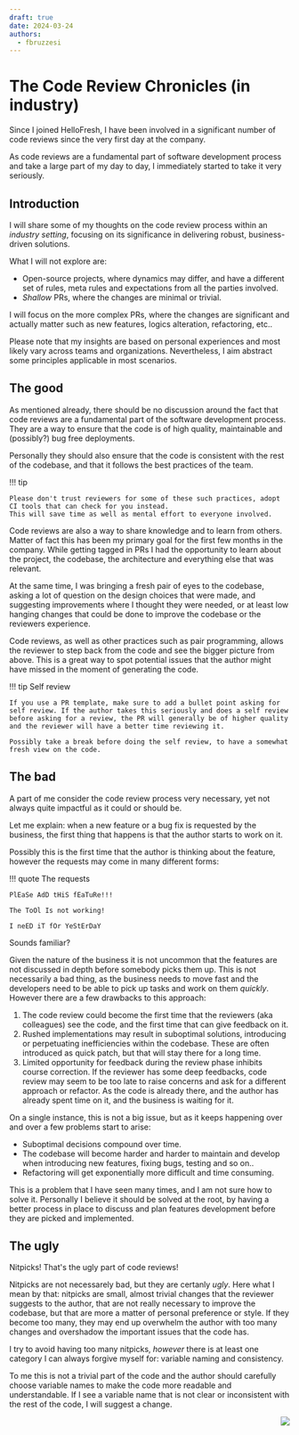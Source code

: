 ```yaml
---
draft: true
date: 2024-03-24
authors:
  - fbruzzesi
---
```


# The Code Review Chronicles (in industry)

Since I joined HelloFresh, I have been involved in a significant number of code reviews since the very first day at the company.

As code reviews are a fundamental part of software development process and take a large part of my day to day, I immediately started to take it very seriously.

<!-- more -->

## Introduction

I will share some of my thoughts on the code review process within an _industry setting_, focusing on its significance in delivering robust, business-driven solutions.

What I will not explore are:

- Open-source projects, where dynamics may differ, and have a different set of rules, meta rules and expectations from all the parties involved.
- _Shallow_ PRs, where the changes are minimal or trivial.
  
I will focus on the more complex PRs, where the changes are significant and actually matter such as new features, logics alteration, refactoring, etc..

Please note that my insights are based on personal experiences and most likely vary across teams and organizations. Nevertheless, I aim abstract some principles applicable in most scenarios.

## The good

As mentioned already, there should be no discussion around the fact that code reviews are a fundamental part of the software development process. They are a way to ensure that the code is of high quality, maintainable and (possibly?) bug free deployments.

Personally they should also ensure that the code is consistent with the rest of the codebase, and that it follows the best practices of the team.

!!! tip

    Please don't trust reviewers for some of these such practices, adopt CI tools that can check for you instead.
    This will save time as well as mental effort to everyone involved.

Code reviews are also a way to share knowledge and to learn from others. Matter of fact this has been my primary goal for the first few months in the company. While getting tagged in PRs I had the opportunity to learn about the project, the codebase, the architecture and everything else that was relevant.

At the same time, I was bringing a fresh pair of eyes to the codebase, asking a lot of question on the design choices that were made, and suggesting improvements where I thought they were needed, or at least low hanging changes that could be done to improve the codebase or the reviewers experience.

Code reviews, as well as other practices such as pair programming, allows the reviewer to step back from the code and see the bigger picture from above. This is a great way to spot potential issues that the author might have missed in the moment of generating the code.

!!! tip Self review

    If you use a PR template, make sure to add a bullet point asking for self review. If the author takes this seriously and does a self review before asking for a review, the PR will generally be of higher quality and the reviewer will have a better time reviewing it.

    Possibly take a break before doing the self review, to have a somewhat fresh view on the code.

## The bad

A part of me consider the code review process very necessary, yet not always quite impactful as it could or should be.

Let me explain: when a new feature or a bug fix is requested by the business, the first thing that happens is that the author starts to work on it.

Possibly this is the first time that the author is thinking about the feature, however the requests may come in many different forms:

!!! quote The requests
  
    PlEaSe AdD tHiS fEaTuRe!!!
    
    The ToOl Is not working!
    
    I neED iT fOr YeStErDaY

Sounds familiar?

Given the nature of the business it is not uncommon that the features are not discussed in depth before somebody picks them up. This is not necessarily a bad thing, as the business needs to move fast and the developers need to be able to pick up tasks and work on them _quickly_. However there are a few drawbacks to this approach:

1. The code review could become the first time that the reviewers (aka colleagues) see the code, and the first time that can give feedback on it.
2. Rushed implementations may result in suboptimal solutions, introducing or perpetuating inefficiencies within the codebase. These are often introduced as quick patch, but that will stay there for a long time.
3. Limited opportunity for feedback during the review phase inhibits course correction. If the reviewer has some deep feedbacks, code review may seem to be too late to raise concerns and ask for a different approach or refactor. As the code is already there, and the author has already spent time on it, and the business is waiting for it.

On a single instance, this is not a big issue, but as it keeps happening over and over a few problems start to arise:

- Suboptimal decisions compound over time.
- The codebase will become harder and harder to maintain and develop when introducing new features, fixing bugs, testing and so on..
- Refactoring will get exponentially more difficult and time consuming.

This is a problem that I have seen many times, and I am not sure how to solve it. Personally I believe it should be solved at the root, by having a better process in place to discuss and plan features development before they are picked and implemented.

## The ugly

Nitpicks! That's the ugly part of code reviews!

Nitpicks are not necessarely bad, but they are certanly _ugly_. Here what I mean by that: nitpicks are small, almost trivial changes that the reviewer suggests to the author, that are not really necessary to improve the codebase, but that are more a matter of personal preference or style. If they become too many, they may end up overwhelm the author with too many changes and overshadow the important issues that the code has.

I try to avoid having too many nitpicks, _however_ there is at least one category I can always forgive myself for: variable naming and consistency.

To me this is not a trivial part of the code and the author should carefully choose variable names to make the code more readable and understandable. If I see a variable name that is not clear or inconsistent with the rest of the code, I will suggest a change.

<img src="../../../../../images/written-by-human.svg" align="right">